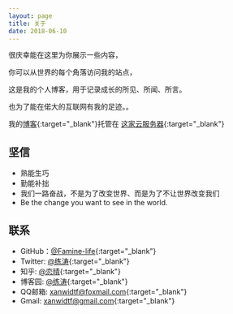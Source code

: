 ```yaml
---
layout: page
title: 关于
date: 2018-06-10
---
```


很庆幸能在这里为你展示一些内容，

你可以从世界的每个角落访问我的站点，

这是我的个人博客，用于记录成长的所见、所闻、所言。

也为了能在偌大的互联网有我的足迹。。

我的[博客](https://liantao.me){:target="_blank"}托管在 [这家云服务器](https://my.cloudleft.com/aff.php?aff=498){:target="_blank"}

## 坚信

* 熟能生巧
* 勤能补拙
* 我们一路奋战，不是为了改变世界、而是为了不让世界改变我们
* Be the change you want to see in the world.

## 联系

* GitHub：[@Famine-life](https://github.com/famine-life){:target="_blank"}
* Twitter: [@练涛](https://twitter.com/vHZj3jWmcZDQ41s){:target="_blank"}
* 知乎: [@恋晴](http://www.zhihu.com/people/lian-qing-90-7){:target="_blank"}
* 博客园: [@练涛](https://www.cnblogs.com/famine/){:target="_blank"}
* QQ邮箱: [xanwidtf@foxmail.com](https://mail.qq.com/){:target="_blank"}
* Gmail: [xanwidtf@gmail.com](https://mail.google.com/){:target="_blank"}